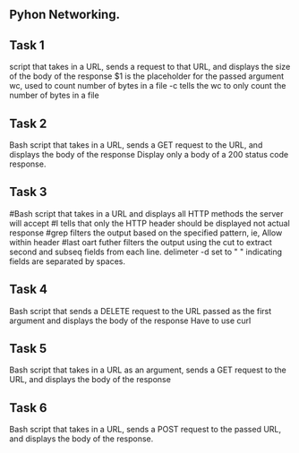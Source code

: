 Pyhon Networking.
----------------------------------
Task 1
------
script that takes in a URL, sends a request to that URL, and displays the size of the body of the response
$1 is the placeholder for the passed argument
wc, used to count number of bytes in a file
-c tells the wc to only count the number of bytes in a file

Task 2
------
Bash script that takes in a URL, sends a GET request to the URL, and displays the body of the response
Display only a body of a 200 status code response.

Task 3
------
#Bash script that takes in a URL and displays all HTTP methods the server will accept
#I tells that only the HTTP header should be displayed not actual response
#grep filters the output based on the specified pattern, ie, Allow within header
#last oart futher filters the output using the cut to extract second and subseq fields from each line. delimeter -d set to " " indicating fields are separated by spaces.

Task 4
------
Bash script that sends a DELETE request to the URL passed as the first argument and displays the body of the response
Have to use curl

Task 5
------
Bash script that takes in a URL as an argument, sends a GET request to the URL, and displays the body of the response

Task 6
------
Bash script that takes in a URL, sends a POST request to the passed URL, and displays the body of the response.
